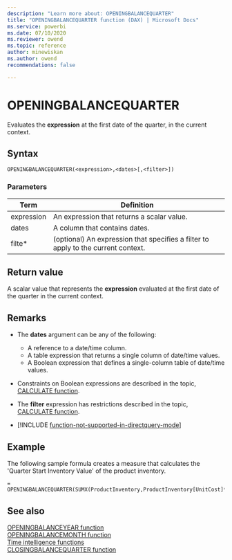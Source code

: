 ```yaml
---
description: "Learn more about: OPENINGBALANCEQUARTER"
title: "OPENINGBALANCEQUARTER function (DAX) | Microsoft Docs"
ms.service: powerbi 
ms.date: 07/10/2020
ms.reviewer: owend
ms.topic: reference
author: minewiskan
ms.author: owend 
recommendations: false

---
```

# OPENINGBALANCEQUARTER

Evaluates the **expression** at the first date of the quarter, in the current context.  
  
## Syntax  
  
```dax
OPENINGBALANCEQUARTER(<expression>,<dates>[,<filter>])  
```
  
### Parameters  
  
|Term|Definition|  
|--------|--------------|  
|expression|An expression that returns a scalar value.|  
|dates|A column that contains dates.|  
|filte*|(optional) An expression that specifies a filter to apply to the current context.|  
  
## Return value

A scalar value that represents the **expression** evaluated at the first date of the quarter in the current context.  
  
## Remarks

- The **dates** argument can be any of the following:  
  - A reference to a date/time column.  
  - A table expression that returns a single column of date/time values.
  - A Boolean expression that defines a single-column table of date/time values.  
  
- Constraints on Boolean expressions are described in the topic, [CALCULATE function](calculate-function-dax.md).  
  
- The **filter** expression has restrictions described in the topic, [CALCULATE function](calculate-function-dax.md).  

- [!INCLUDE [function-not-supported-in-directquery-mode](includes/function-not-supported-in-directquery-mode.md)] 
  
## Example

The following sample formula creates a measure that calculates the 'Quarter Start Inventory Value' of the product inventory.  
  
```dax
= OPENINGBALANCEQUARTER(SUMX(ProductInventory,ProductInventory[UnitCost]*ProductInventory[UnitsBalance]),DateTime[DateKey])  
```
  
## See also

[OPENINGBALANCEYEAR function](openingbalanceyear-function-dax.md)  
[OPENINGBALANCEMONTH function](openingbalancemonth-function-dax.md)  
[Time intelligence functions](time-intelligence-functions-dax.md)  
[CLOSINGBALANCEQUARTER function](closingbalancequarter-function-dax.md)  
